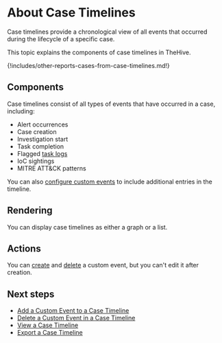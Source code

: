 # About Case Timelines

<!-- md:license Gold --> <!-- md:license Platinum -->

Case timelines provide a chronological view of all events that occurred during the lifecycle of a specific case.

This topic explains the components of case timelines in TheHive.

{!includes/other-reports-cases-from-case-timelines.md!}

## Components

Case timelines consist of all types of events that have occurred in a case, including:

* Alert occurrences
* Case creation
* Investigation start
* Task completion
* Flagged [task logs](../../tasks/about-task-logs.md)
* IoC sightings
* MITRE ATT&CK patterns

You can also [configure custom events](add-custom-event-timeline.md) to include additional entries in the timeline.

## Rendering

You can display case timelines as either a graph or a list.

## Actions

You can [create](add-custom-event-timeline.md) and [delete](delete-custom-event-timeline.md) a custom event, but you can't edit it after creation.

<h2>Next steps</h2>

* [Add a Custom Event to a Case Timeline](add-custom-event-timeline.md)
* [Delete a Custom Event in a Case Timeline](delete-custom-event-timeline.md)
* [View a Case Timeline](view-case-timeline.md)
* [Export a Case Timeline](export-case-timeline.md)
